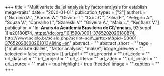 +++
title = "Multivariate diallel analysis by factor analysis for establish mega-traits"
date = "2020-01-01"
publication_types = ["2"]
authors = ["Nardino M.", "Barros W.", "Olivoto T.", "Cruz C.", "Silva F.", "Pelegrin A.", "Souza V.", "Carvalho I.", "Szareski V.", "Oliveira A.", "Maia L.", "Konflanz V."]
publication = "In: **Anais da Academia Brasileira de Ci\\^encias**, 92(suppl 1):e20180874, https://doi.org/10.1590/0001-3765202020180874, http://www.scielo.br/scielo.php?script=sci\\_arttext\\&pid=S0001-37652020000201013\\&tlng=en"
abstract = ""
abstract_short = ""
tags = ["multivariate diallel", "factor analysis", "maize"]
image_preview = ""
selected = false
projects = []
url_pdf = ""
url_preprint = ""
url_code = ""
url_dataset = ""
url_project = ""
url_slides = ""
url_video = ""
url_poster = ""
url_source = ""
math = true
highlight = true
[header]
image = ""
caption = ""
+++
